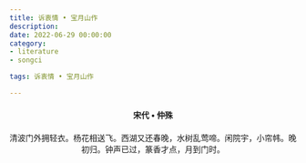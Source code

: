 ```yaml
---
title: 诉衷情 • 宝月山作
description:
date: 2022-06-29 00:00:00
category:
- literature
- songci

tags: 诉衷情 • 宝月山作

---
```


<div id="poem-author">
    宋代 • 仲殊
</div>
<div id="poem-body">
<p class="poem-paragraph">清波门外拥轻衣。杨花相送飞。西湖又还春晚，水树乱莺啼。闲院宇，小帘帏。晚初归。钟声已过，篆香才点，月到门时。</p>

</div>

<style>

#poem-author {
    width: 100%;
    text-align: center;
    margin: 20px 0;
    font-weight: bold;
}
#poem-body {
    width: 100%;
    text-align: center;
}
.poem-paragraph {
    font-family: "仿宋"
}

</style>